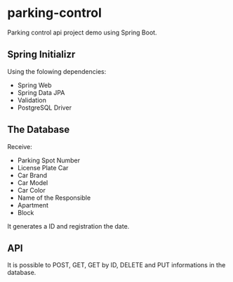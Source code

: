 # parking-control

Parking control api project demo using Spring Boot.

## Spring Initializr

Using the folowing dependencies:

* Spring Web
* Spring Data JPA
* Validation
* PostgreSQL Driver

## The Database

Receive:

* Parking Spot Number
* License Plate Car
* Car Brand
* Car Model
* Car Color
* Name of the Responsible
* Apartment
* Block

It generates a ID and registration the date.

## API

It is possible to POST, GET, GET by ID, DELETE and PUT informations in the database.
